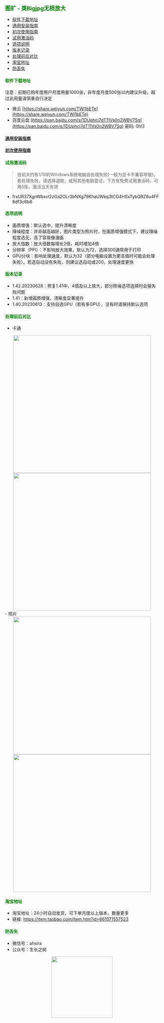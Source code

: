 
<b><font color=green size=4>
图扩 - 类Bigjpg无损放大
</font></b>

- [软件下载地址](#软件下载地址)
- [通用安装指南](#通用安装指南)
- [初次使用指南](#初次使用指南)
- [试用激活码](#试用激活码)
- [选项说明](#选项说明)
- [版本记录](#版本记录)
- [处理前后对比](#处理前后对比)
- [淘宝地址](#淘宝地址)
- [防丢失](#防丢失)



#### <font color=green>软件下载地址</font>
<!-- - 蓝奏云（访问网页直接下载 -->
<!-- [https://wwp.lanzouw.com/b02pcmu1i](https://wwp.lanzouw.com/b02pcmu1i)  密码:f4rf -->
注意：前期已购年度用户月度用量1000张，非年度月度500张以内建议升级，超过此用量请慎重自行决定

- 微云
[https://share.weiyun.com/TWl1bETe](https://share.weiyun.com/TWl1bETe)
- 百度云盘
[https://pan.baidu.com/s/1DUphcj7dT11Vs0n2WBV7Sg](https://pan.baidu.com/s/1DUphcj7dT11Vs0n2WBV7Sg)  密码: 0hl3

#### [通用安装指南](../../univer/install.md)
#### [初次使用指南](./tutor.md)
#### <font color=green>试用激活码</font>
> 目前大约有1/10的Windows系统电脑会处理失败(一般为显卡不兼容导致)，若处理失败，请选择退款，或用其他电脑尝试，下方有免费试用激活码，可用5张，激活当天有效
- frxUR37XgnWbsvl2zGa2OLr3bNXg79KhaUWkq3tCG4HSxTybQRZ8u4FF6df3c6b6

#### <font color=green>选项说明</font>
- 画质增强：默认选中，提升清晰度
- 降噪程度：并非越高越好，图片类型为照片时，在画质增强模式下，建议降噪程度选无，高了容易像漫画
- 放大倍数：放大倍数每增长2倍，耗时增加4倍
- 分辨率（PPI）：不影响放大效果，默认为72，选择300通常用于打印
- GPU分块：影响处理速度，默认为32（部分电脑设置为更高值时可能会处理失败）。若选自动没有失败，则建议选自动或200，处理速度更快

#### <font color=green>版本记录</font>
- 1.42.20230628：修复1.41中，4倍及以上放大，部分除噪选项选择时会报失败问题
- 1.41：新增画质增强，清晰度显著提升
- 1.40.20230613：支持自选GPU（若有多GPU），没有时请保持默认选项

#### <font color=green>处理前后对比</font>
- 卡通
<center><img src="./pic/1.jpg" width="450px"><img src="./pic/1_2xx.jpg" width="450px"></center>
- 照片
<center><img src="./pic/2.jpg" width="450px"><img src="./pic/2_2xx.jpg" width="450px"></center>


#### <font color=green>淘宝地址</font>
- 淘宝地址：24小时自动发货，可下单月度以上版本，数量更多
- 链接: https://item.taobao.com/item.htm?id=661071557523

#### <font color=green>防丢失</font>
<!-- - 微信号：mtreeah (建议添加，可提供售后及咨询服务) -->
- 微信号：ahsira 
- 公众号：生长之树
<center><img src="../../../assets/qrcode_for.jpg" width="200px"></center>

